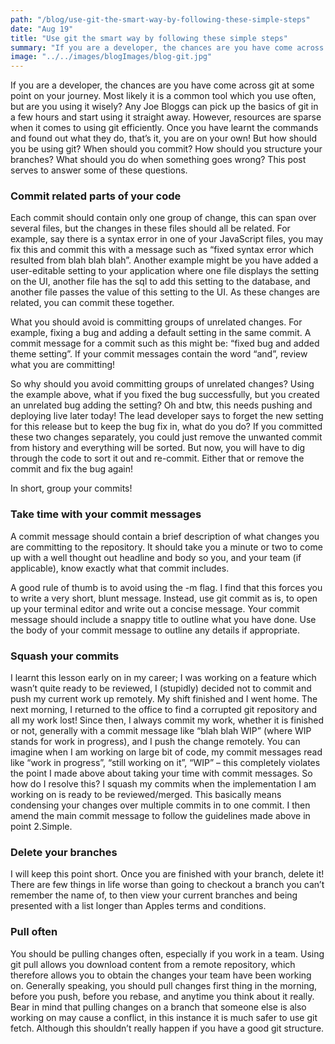 ```yaml
---
path: "/blog/use-git-the-smart-way-by-following-these-simple-steps"
date: "Aug 19"
title: "Use git the smart way by following these simple steps"
summary: "If you are a developer, the chances are you have come across git at some point on your journey. Most likely it is a common tool which you use often, but are you using it wisely? Follow these steps to be more proficient with git."
image: "../../images/blogImages/blog-git.jpg"
---
```


If you are a developer, the chances are you have come across git at some point on your journey.
Most likely it is a common tool which you use often, but are you using it wisely? Any Joe Bloggs
can pick up the basics of git in a few hours and start using it straight away. However,
resources are sparse when it comes to using git efficiently. Once you have learnt the commands
and found out what they do, that’s it, you are on your own! But how should you be using git? When
should you commit? How should you structure your branches? What should you do when something
goes wrong? This post serves to answer some of these questions.

### Commit related parts of your code
Each commit should contain only one group of change, this can span over several files, but the
changes in these files should all be related. For example, say there is a syntax error in one of
your JavaScript files, you may fix this and commit this with a message such as “fixed syntax
error which resulted from blah blah blah”. Another example might be you have added a
user-editable setting to your application where one file displays the setting on the UI,
another file has the sql to add this setting to the database, and another file passes the value
of this setting to the UI. As these changes are related, you can commit these together.

What you should avoid is committing groups of unrelated changes. For example, fixing a bug and
adding a default setting in the same commit. A commit message for a commit such as this might
be: “fixed bug and added theme setting”. If your commit messages contain the word “and”, review
what you are committing!

So why should you avoid committing groups of unrelated changes? Using the example above, what if
you fixed the bug successfully, but you created an unrelated bug adding the setting? Oh and btw,
this needs pushing and deploying live later today! The lead developer says to forget the new
setting for this release but to keep the bug fix in, what do you do? If you committed these two
changes separately, you could just remove the unwanted commit from history and everything will
be sorted. But now, you will have to dig through the code to sort it out and re-commit. Either
that or remove the commit and fix the bug again!

In short, group your commits!

### Take time with your commit messages
A commit message should contain a brief description of what changes you are committing to the
repository. It should take you a minute or two to come up with a well thought out headline and
body so you, and your team (if applicable), know exactly what that commit includes.

A good rule of thumb is to avoid using the -m flag. I find that this forces you to write a very
short, blunt message. Instead, use git commit as is, to open up your terminal editor and write
out a concise message. Your commit message should include a snappy title to outline what you
have done. Use the body of your commit message to outline any details if appropriate.


### Squash your commits
I learnt this lesson early on in my career; I was working on a feature which wasn’t quite ready
to be reviewed, I (stupidly) decided not to commit and push my current work up remotely. My shift
finished and I went home. The next morning, I returned to the office to find a corrupted git
repository and all my work lost! Since then, I always commit my work, whether it is finished or not,
generally with a commit message like “blah blah WIP” (where WIP stands for work in progress), and I
push the change remotely.
You can imagine when I am working on large bit of code, my commit messages read like “work in progress”,
“still working on it”, “WIP” – this completely violates the point I made above about taking your time
with commit messages. So how do I resolve this? I squash my commits when the implementation I am
working on is ready to be reviewed/merged. This basically means condensing your changes over multiple
commits in to one commit. I then amend the main commit message to follow the guidelines made above in
point 2.Simple.

### Delete your branches
I will keep this point short. Once you are finished with your branch, delete it! There are few things in
life worse than going to checkout a branch you can’t remember the name of, to then view your current
branches and being presented with a list longer than Apples terms and conditions.

### Pull often
You should be pulling changes often, especially if you work in a team. Using git pull allows you download
content from a remote repository, which therefore allows you to obtain the changes your team have been working
on. Generally speaking, you should pull changes first thing in the morning, before you push, before you rebase,
and anytime you think about it really. Bear in mind that pulling changes on a branch that someone else is also
working on may cause a conflict, in this instance it is much safer to use git fetch. Although this shouldn’t
really happen if you have a good git structure.
